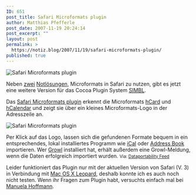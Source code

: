 ```yaml
---
ID: 651
post_title: Safari Microformats plugin
author: Matthias Pfefferle
post_date: 2007-11-19 20:24:14
post_excerpt: ""
layout: post
permalink: >
  https://notiz.blog/2007/11/19/safari-microformats-plugin/
published: true
---
```

<img src='http://notiz.blog/wp-content/uploads/2007/11/safari_adresszeile.png' alt='Safari Microformats plugin' />

Neben <a href="http://notiz.blog/2007/06/23/microformats-bookmarklet/">zwei</a> <a href="http://notiz.blog/2007/09/05/microformats-plugin-fuer-safari/">Notlösungen</a>, Microformats in Safari zu nutzen, gibt es jetzt eine weitere Version für das Cocoa Plugin System <a href="http://culater.net/software/SIMBL/SIMBL.php"><abbr title="Smart InputManager Bundle Loader">SIMBL</abbr></a>.

Das <a href="http://www.zappatic.net/safarimicroformats/">Safari Microformats plugin</a> erkennt die Microformats <a href="http://microformats.org/wiki/hCard">hCard</a> und <a href="http://microformats.org/wiki/hCalendar">hCalendar</a> und zeigt sie über ein kleines Microformats-Logo in der Adresszeile an.

<img src='http://notiz.blog/wp-content/uploads/2007/11/microformats_plugin.png' alt='Safari Microformats plugin' />

Per Klick auf das Logo, lassen sich die gefundenen Formate bequem in ein entsprechendes, lokal installiertes Programm wie <a href="http://www.apple.com/de/macosx/features/300.html#ical">iCal</a> oder <a href="http://www.apple.com/de/macosx/features/300.html#addressbook">Address Book</a> importieren. Wer <a href="http://growl.info/">Growl</a> installiert hat, erhält außerdem eine Growl-Meldung, wenn die Daten erfolgreich importiert wurden.
<small>Via: <a href="http://feeds.feedburner.com/dataportability">Dataportability Feed</a></small>

Leider funktioniert das Plugin nur mit der aktuellen Version von Safari (V. 3) in Verbindung mit <a href="http://www.apple.com/de/macosx/leopard/">Mac OS X Leopard</a>, deshalb konnte ich es auch noch nicht testen.
Wenn ihr Fragen zum Plugin habt, versuchts einfach mal bei <a href="http://www.pixelgraphix.de/log/2007-11/mikroformate-in-safari-anzeigen.php">Manuela Hoffmann</a>.